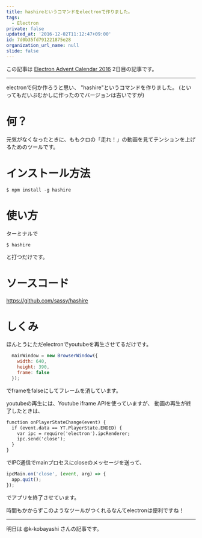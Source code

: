 ```yaml
---
title: hashireというコマンドをelectronで作りました。
tags:
  - Electron
private: false
updated_at: '2016-12-02T11:12:47+09:00'
id: 7d0b35fd791221875e28
organization_url_name: null
slide: false
---
```

この記事は [Electron Advent Calendar 2016](http://qiita.com/advent-calendar/2016/electron) 2日目の記事です。

---

electronで何か作ろうと思い、
"hashire"というコマンドを作りました。
(といってもだいぶむかしに作ったのでバージョンは古いですが)

# 何？

元気がなくなったときに、ももクロの「走れ！」の動画を見てテンションを上げるためのツールです。

# インストール方法

```shell-session:
$ npm install -g hashire
```

# 使い方

ターミナルで

```shell-session:
$ hashire
```

と打つだけです。

# ソースコード

https://github.com/sassy/hashire

# しくみ

ほんとうにただelectronでyoutubeを再生させてるだけです。

```js:main.js
  mainWindow = new BrowserWindow({
    width: 640,
    height: 390,
    frame: false
  });
```

でframeをfalseにしてフレームを消しています。

youtubeの再生には、Youtube iframe APIを使っていますが、
動画の再生が終了したときは、

```js:index.html
function onPlayerStateChange(event) {
  if (event.data == YT.PlayerState.ENDED) {
    var ipc = require('electron').ipcRenderer;
    ipc.send('close');
  }
}
```

でIPC通信でmainプロセスにcloseのメッセージを送って、

```js:main.js
ipcMain.on('close', (event, arg) => {
  app.quit();
});
```

でアプリを終了させています。

時間もかからずこのようなツールがつくれるなんてelectronは便利ですね！

-----
明日は @k-kobayashi さんの記事です。
